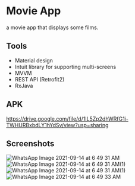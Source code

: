 # Movie App

a movie app that displays some films.
####
## Tools

- Material design
- Intuit library for supporting multi-screens
- MVVM
- REST API (Retrofit2)
- RxJava

## APK
https://drive.google.com/file/d/1IL5Zp2dhWRfG1i-TWHURBxbdLY1hYdSv/view?usp=sharing

## Screenshots
![WhatsApp Image 2021-09-14 at 6 49 31 AM](https://user-images.githubusercontent.com/74308533/133199924-85b754f3-5064-49b5-a9d4-732ad068fab0.jpeg)
![WhatsApp Image 2021-09-14 at 6 49 31 AM(1)](https://user-images.githubusercontent.com/74308533/133200149-5e6cde73-d555-4e03-bd02-ffe7746c491b.jpeg)
![WhatsApp Image 2021-09-14 at 6 49 31 AM(1)](https://user-images.githubusercontent.com/74308533/133200149-5e6cde73-d555-4e03-bd02-ffe7746c491b.jpeg)
![WhatsApp Image 2021-09-14 at 6 49 33 AM](https://user-images.githubusercontent.com/74308533/133200468-5d8aebeb-3d3d-41f8-917e-7a1205a79750.jpeg)


